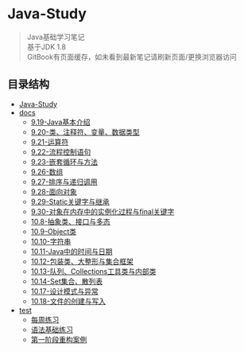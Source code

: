 # Java-Study

> Java基础学习笔记  
> 基于JDK 1.8  
> GitBook有页面缓存，如未看到最新笔记请刷新页面/更换浏览器访问  

## 目录结构

* [Java-Study](README.md)
* [docs](docs/README.md)
  * [9.19-Java基本介绍](docs/9.19-Java基本介绍.md)
  * [9.20-类、注释符、变量、数据类型](docs/9.20-类、注释符、变量、数据类型.md)
  * [9.21-运算符](docs/9.21-运算符.md)
  * [9.22-流程控制语句](docs/9.22-流程控制语句.md)
  * [9.23-嵌套循环与方法](docs/9.23-嵌套循环与方法.md)
  * [9.26-数组](docs/9.26-数组.md)
  * [9.27-排序与递归调用](docs/9.27-排序与递归调用.md)
  * [9.28-面向对象](docs/9.28-面向对象.md)
  * [9.29-Static关键字与继承](docs/9.29-Static关键字与继承.md)
  * [9.30-对象在内存中的实例化过程与final关键字](docs/9.30-对象在内存中的实例化过程与final关键字.md)
  * [10.8-抽象类、接口与多态](docs/10.8-抽象类、接口与多态.md)
  * [10.9-Object类](docs/10.9-Object类.md)
  * [10.10-字符串](docs/10.10-字符串.md)
  * [10.11-Java中的时间与日期](docs/10.11-Java中的时间与日期.md)
  * [10.12-包装类、大整形与集合框架](docs/10.12-包装类、大整形与集合框架.md)
  * [10.13-队列、Collections工具类与内部类](docs/10.13-队列、Collections工具类与内部类.md)
  * [10.14-Set集合、散列表](docs/10.14-Set集合、散列表.md)
  * [10.17-设计模式与异常](docs/10.17-设计模式与异常.md)
  * [10.18-文件的创建与写入](docs/10.18-文件的创建与写入.md)
* [test](test/README.md)
  * [每周练习](test/每周练习.md)
  * [语法基础练习](test/语法基础练习.md)
  * [第一阶段重构案例](test/第一阶段重构案例.md)

